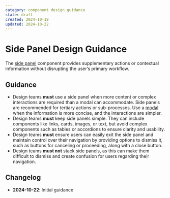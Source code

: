 ```yaml
---
category: component design guidance
state: draft
created: 2024-10-18
updated: 2024-10-22
---
```


# Side Panel Design Guidance

The [side panel](https://clarity.design/documentation/side-panel) component provides supplementary actions or contextual information without disrupting the user’s primary workflow.

## Guidance

- Design teams **must** use a side panel when more content or complex interactions are required than a modal can accommodate. Side panels are recommended for tertiary actions or sub-processes. Use a [modal](https://clarity.design/documentation/modal) when the information is more concise, and the interactions are simpler.
- Design teams **must** keep side panels simple. They can include components like links, cards, images, or text, but avoid complex components such as tables or accordions to ensure clarity and usability.
- Design teams **must** ensure users can easily exit the side panel and maintain control over their navigation by providing options to dismiss it, such as buttons for canceling or proceeding, along with a close button.
- Design teams **must not** stack side panels, as this can make them difficult to dismiss and create confusion for users regarding their navigation.

## Changelog

- **2024-10-22**: Initial guidance
